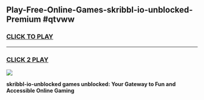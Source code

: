 
## Play-Free-Online-Games-skribbl-io-unblocked-Premium #qtvww
<h3>
<a href="https://premium.freeplayer.one?title=skribbl-io-unblocked&ref=8M">CLICK TO PLAY</a></h3>
<hr>

<h3>
<a href="https://premium.freeplayer.one?title=skribbl-io-unblocked&ref=8M">CLICK 2 PLAY</a>
  
</h3>

<a href="https://premium.freeplayer.one?title=skribbl-io-unblocked&ref=8M"><img src="https://clearcache.store/games.png"></a>


**skribbl-io-unblocked games unblocked: Your Gateway to Fun and Accessible Online Gaming**
